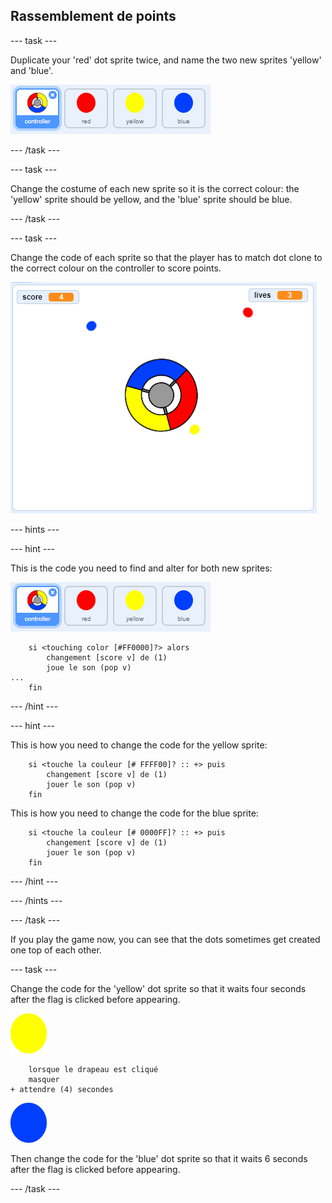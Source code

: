 ## Rassemblement de points

\--- task \---

Duplicate your 'red' dot sprite twice, and name the two new sprites 'yellow' and 'blue'.

![screenshot](images/dots-more-dots.png)

\--- /task \---

\--- task \---

Change the costume of each new sprite so it is the correct colour: the 'yellow' sprite should be yellow, and the 'blue' sprite should be blue.

\--- /task \---

\--- task \---

Change the code of each sprite so that the player has to match dot clone to the correct colour on the controller to score points.

![screenshot](images/dots-all-test.png)

\--- hints \---

\--- hint \---

This is the code you need to find and alter for both new sprites:

![screenshot](images/dots-more-dots.png)

```blocks3
    si <touching color [#FF0000]?> alors
        changement [score v] de (1)
        joue le son (pop v)
...
    fin
```

\--- /hint \---

\--- hint \---

This is how you need to change the code for the yellow sprite:

```blocks3
    si <touche la couleur [# FFFF00]? :: +> puis
        changement [score v] de (1)
        jouer le son (pop v)
    fin
```

This is how you need to change the code for the blue sprite:

```blocks3
    si <touche la couleur [# 0000FF]? :: +> puis
        changement [score v] de (1)
        jouer le son (pop v)
    fin
```

\--- /hint \---

\--- /hints \---

\--- /task \---

If you play the game now, you can see that the dots sometimes get created one top of each other.

\--- task \---

Change the code for the 'yellow' dot sprite so that it waits four seconds after the flag is clicked before appearing.

![Yellow dot](images/yellow-sprite.png)

```blocks3
    lorsque le drapeau est cliqué
    masquer
+ attendre (4) secondes
```

![Blue dot](images/blue-sprite.png)

Then change the code for the 'blue' dot sprite so that it waits 6 seconds after the flag is clicked before appearing.

\--- /task \---